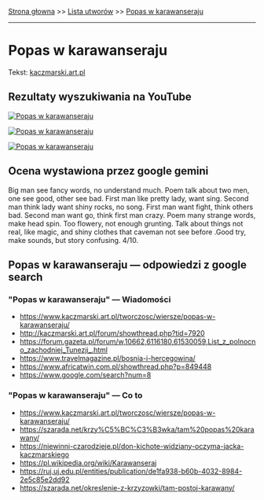 [Strona głowna](../index.md) >> [Lista utworów](../list.md) >> [Popas w karawanseraju](453.md)

---

# Popas w karawanseraju

Tekst: [kaczmarski.art.pl](https://www.kaczmarski.art.pl/tworczosc/wiersze/popas-w-karawanseraju/)

## Rezultaty wyszukiwania na YouTube

[![Popas w karawanseraju](http://img.youtube.com/vi/rQtLXhn6YNA/0.jpg)](https://www.youtube.com/watch?v=rQtLXhn6YNA "Jacek Kaczmarski - Głupi Jasio - YouTube")

[![Popas w karawanseraju](http://img.youtube.com/vi/GqJjiAXnWdQ/0.jpg)](https://www.youtube.com/watch?v=GqJjiAXnWdQ "Jałta - Jacek Kaczmarski - YouTube")

[![Popas w karawanseraju](http://img.youtube.com/vi/UMiXSwRNXC8/0.jpg)](https://www.youtube.com/watch?v=UMiXSwRNXC8 "Jacek Kaczmarski - Zaparcie się Apostoła Piotra - YouTube")

## Ocena wystawiona przez google gemini

Big man see fancy words, no understand much. Poem talk about two men, one see good, other see bad. First man like pretty lady, want sing. Second man think lady want shiny rocks, no song. First man want fight, think others bad. Second man want go, think first man crazy. Poem many strange words, make head spin. Too flowery, not enough grunting. Talk about things not real, like magic, and shiny clothes that caveman not see before .Good try, make sounds, but story confusing. 4/10.


## Popas w karawanseraju — odpowiedzi z google search

### "Popas w karawanseraju" — Wiadomości

 - <https://www.kaczmarski.art.pl/tworczosc/wiersze/popas-w-karawanseraju/>
 - <http://kaczmarski.art.pl/forum/showthread.php?tid=7920>
 - <https://forum.gazeta.pl/forum/w,10662,6116180,61530059,List_z_polnocno_zachodniej_Tunezji_.html>
 - <https://www.travelmagazine.pl/bosnia-i-hercegowina/>
 - <https://www.africatwin.com.pl/showthread.php?p=849448>
 - <https://www.google.com/search?num=8>

### "Popas w karawanseraju" — Co to

 - <https://www.kaczmarski.art.pl/tworczosc/wiersze/popas-w-karawanseraju/>
 - <https://szarada.net/krzy%C5%BC%C3%B3wka/tam%20popas%20karawany/>
 - <https://niewinni-czarodzieje.pl/don-kichote-widziany-oczyma-jacka-kaczmarskiego>
 - <https://pl.wikipedia.org/wiki/Karawanseraj>
 - <https://ruj.uj.edu.pl/entities/publication/de1fa938-b60b-4032-8984-2e5c85e2dd92>
 - <https://szarada.net/okreslenie-z-krzyzowki/tam-postoj-karawany/>

